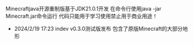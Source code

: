 Minecraftjava开源重制版基于JDK21.0.1开发
在命令行使用java -jar Minecraft.jar命令运行
代码只能用于学习使用禁止用于商业用途！
- 2024/2/19 17:23 indev v0.3.0测试版发布 包含了原版Minecraft的大部分地形